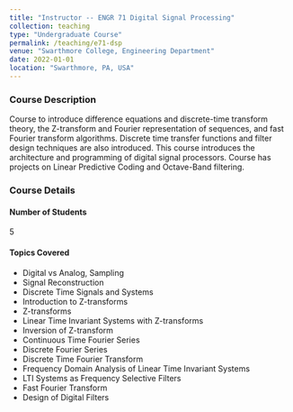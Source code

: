 ```yaml
---
title: "Instructor -- ENGR 71 Digital Signal Processing"
collection: teaching
type: "Undergraduate Course"
permalink: /teaching/e71-dsp
venue: "Swarthmore College, Engineering Department"
date: 2022-01-01
location: "Swarthmore, PA, USA"
---
```



### Course Description
Course to introduce difference equations and discrete-time transform theory, the Z-transform and Fourier representation of sequences, and fast Fourier transform algorithms. Discrete time transfer functions and filter design techniques are also introduced. This course introduces the architecture and programming of digital signal processors. Course has projects on Linear Predictive Coding and Octave-Band filtering.

### Course Details
#### Number of Students
5

#### Topics Covered
* Digital vs Analog, Sampling
* Signal Reconstruction
* Discrete Time Signals and Systems
* Introduction to Z-transforms
* Z-transforms
* Linear Time Invariant Systems with Z-transforms
* Inversion of Z-transform
* Continuous Time Fourier Series
* Discrete Fourier Series
* Discrete Time Fourier Transform
* Frequency Domain Analysis of Linear Time Invariant Systems
* LTI Systems as Frequency Selective Filters
* Fast Fourier Transform
* Design of Digital Filters





